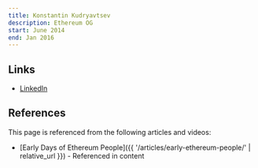 ```yaml
---
title: Konstantin Kudryavtsev
description: Ethereum OG
start: June 2014
end: Jan 2016
---
```


## Links
- [LinkedIn](https://www.linkedin.com/in/kkudryavtsev/)

## References

This page is referenced from the following articles and videos:

- [Early Days of Ethereum People]({{ '/articles/early-ethereum-people/' | relative_url }}) - Referenced in content